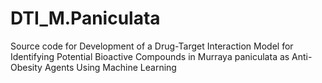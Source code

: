 # DTI_M.Paniculata
Source code for Development of a Drug-Target Interaction Model for Identifying Potential Bioactive Compounds in Murraya paniculata as Anti-Obesity Agents Using Machine Learning
